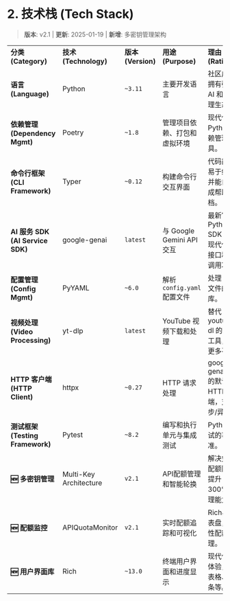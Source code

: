 # 2. 技术栈 (Tech Stack)

> **版本**: v2.1 | **更新**: 2025-01-19 | **新增**: 多密钥管理架构

|   |   |   |   |   |
|---|---|---|---|---|
|**分类 (Category)**|**技术 (Technology)**|**版本 (Version)**|**用途 (Purpose)**|**理由 (Rationale)**|
|**语言 (Language)**|Python|`~3.11`|主要开发语言|社区成熟，拥有强大的 AI 和数据处理生态。|
|**依赖管理 (Dependency Mgmt)**|Poetry|`~1.8`|管理项目依赖、打包和虚拟环境|现代化的 Python 依赖管理工具。|
|**命令行框架 (CLI Framework)**|Typer|`~0.12`|构建命令行交互界面|代码简洁、易于维护，并能自动生成帮助文档。|
|**AI 服务 SDK (AI Service SDK)**|google-genai|`latest`|与 Google Gemini API 交互|最新官方 Python SDK，支持现代化API接口和函数调用功能。|
|**配置管理 (Config Mgmt)**|PyYAML|`~6.0`|解析 `config.yaml` 配置文件|处理 YAML 文件的标准库。|
|**视频处理 (Video Processing)**|yt-dlp|`latest`|YouTube 视频下载和处理|替代 youtube-dl 的现代化工具，支持更多平台。|
|**HTTP 客户端 (HTTP Client)**|httpx|`~0.27`|HTTP 请求处理|google-genai SDK 的默认 HTTP 客户端，支持同步/异步。|
|**测试框架 (Testing Framework)**|Pytest|`~8.2`|编写和执行单元与集成测试|Python 测试的事实标准。|
|**🆕 多密钥管理**|Multi-Key Architecture|`v2.1`|API配额管理和智能轮换|解决免费层配额限制，提升300%+处理能力。|
|**🆕 配额监控**|APIQuotaMonitor|`v2.1`|实时配额追踪和可视化|Rich界面仪表盘，预测性配额管理。|
|**🆕 用户界面库**|Rich|`~13.0`|终端用户界面和进度显示|现代化CLI体验，支持表格、进度条等。|
